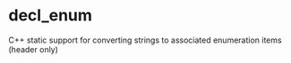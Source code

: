 # decl_enum
C++ static support for converting strings to associated enumeration items (header only)
